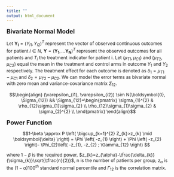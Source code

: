 ```yaml
---
title: ""
output: html_document
---
```

<style type="text/css">

body{ /* Normal  */
      font-size: 12px;
  }
  
title {
  font-size: 38px;
  color: DarkRed;
}
</style>

 <font size="3">  **Bivariate Normal Model** </font>

Let $\mathbf{Y_{i}}=(Y_{i1}, Y_{i2})^{T}$ represent the vector of observed continuous outcomes for patient $i \in N$, $\mathbf{Y}=(\mathbf{Y_{1}},\ldots \mathbf{Y_{N}})^{T}$ represent the observed outcomes for all patients and $T_{i}$ the treatment indicator for patient i. Let $(\mu_{T1}, \mu_{C1})$ and $(\mu_{T2}, \mu_{C2})$ equal the mean in the treatment and control arms in outcome $Y_{1}$ and $Y_{2}$ respectively. The treatment effect for each outcome is denoted as $\delta_{1}=\mu_{T1}-\mu_{C1}$ and $\delta_{2}=\mu_{T2}-\mu_{C2}$. We can model the error terms as bivariate normal with zero mean and variance-covariance matrix $\Sigma_{12}$.

$$\begin{align}
(\varepsilon_{i1}, \varepsilon_{i2}) \sim N(\boldsymbol{0}, \Sigma_{12}) &&
\Sigma_{12}=\begin{pmatrix}
\sigma_{1}^{2} & \rho_{12}\sigma_{1}\sigma_{2}  \\
\rho_{12}\sigma_{1}\sigma_{2} & \sigma_{2}^{2}   \\
\end{pmatrix}
\end{align}$$

 <font size="3">  **Power Function** </font>

$$1-\beta \approx P \left( \bigcup_{k=1}^{2} Z_{k}>z_{k} \mid \boldsymbol{\delta} \right) = \Phi \left( -z_{1} \right) + \Phi \left( -z_{2} \right)- \Phi_{2}\left( -z_{1}, -z_{2} ; \Gamma_{12} \right) $$

where $1-\beta$ is the required power, $z_{k}=z_{\alpha}-\tfrac{\delta_{k}}{\sigma_{k}}\sqrt{\tfrac{n}{2}}$, n is the number of patients per group, $z_{\alpha}$ is the $(1- \alpha )100^{th}$ standard normal percentile and $\Gamma_{12}$ is the correlation matrix.
